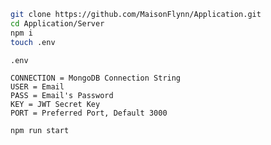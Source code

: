 ```sh
git clone https://github.com/MaisonFlynn/Application.git
cd Application/Server
npm i
touch .env
```

`.env`
```plaintext
CONNECTION = MongoDB Connection String
USER = Email
PASS = Email's Password
KEY = JWT Secret Key
PORT = Preferred Port, Default 3000
```
```sh
npm run start
```